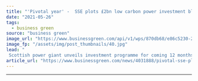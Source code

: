 ```yaml
---
title: "'Pivotal year' -  SSE plots £2bn low carbon power investment blitz in 2021/22"
date: "2021-05-26"
tags: 
  - business green
source: "business green"
image_url: "https://www.businessgreen.com/api/v1/wps/870db68/e86c5230-2e52-4147-9788-408fad75586f/3/FY-Results-2021-2-185x114.jpg"
image_fp: "/assets/img/post_thumbnails/40.jpg"
lead: "
 Scottish power giant unveils investment programme for coming 12 months as it posts a rise in profits during pandemic year ..."
article_url: "https://www.businessgreen.com/news/4031888/pivotal-sse-plots-gbp2bn-low-carbon-power-investment-blitz-2021-22"
---
```


---
